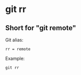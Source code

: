 # git rr

## Short for "git remote"

Git alias:

```git
rr = remote
```

Example:

```shell
git rr
```
